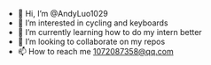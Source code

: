 - 👋 Hi, I’m @AndyLuo1029
- 👀 I’m interested in cycling and keyboards
- 🌱 I’m currently learning how to do my intern better
- 💞️ I’m looking to collaborate on my repos
- 📫 How to reach me 1072087358@qq.com

<!---
AndyLuo1029/AndyLuo1029 is a ✨ special ✨ repository because its `README.md` (this file) appears on your GitHub profile.
You can click the Preview link to take a look at your changes.
--->
